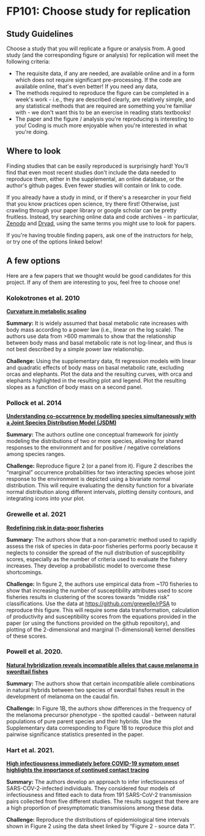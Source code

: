 # FP101: Choose study for replication



## Study Guidelines

Choose a study that you will replicate a figure or analysis from. A good study (and the corresponding figure or analysis) for replication will meet the following criteria:

- The requisite data, if any are needed, are available online and in a form which does not require significant pre-processing. If the code are available online, that's even better! If you need any data, 
- The methods required to reproduce the figure can be completed in a week's work - i.e., they are described clearly, are relatively simple, and any statistical methods that are required are something you're familiar with - we don't want this to be an exercise in reading stats textbooks!
-  The paper and the figure / analysis you're reproducing is interesting to you! Coding is much more enjoyable when you're interested in what you're doing.



## Where to look

Finding studies that can be easily reproduced is surprisingly hard! You'll find that even most recent studies don't include the data needed to reproduce them, either in the supplemental, an online database, or the author's github pages. Even fewer studies will contain or link to code.

If you already have a study in mind, or if there's a researcher in your field that you know practices open science, try there first! Otherwise, just crawling through your paper library or google scholar can be pretty fruitless. Instead, try searching online data and code archives - in particular, [Zenodo](https://zenodo.org/) and [Dryad](https://datadryad.org/stash), using the same terms you might use to look for papers.

If you're having trouble finding papers, ask one of the instructors for help, or try one of the options linked below!



## A few options

Here are a few papers that we thought would be good candidates for this project. If any of them are interesting to you, feel free to choose one!

### Kolokotrones et al. 2010
[**Curvature in metabolic scaling**](https://www.nature.com/articles/nature08920)

**Summary:** It is widely assumed that basal metabolic rate increases with body mass according to a power law (i.e., linear on the log scale). The authors use data from >600 mammals to show that the relationship between body mass and basal metabolic rate is not log-linear, and thus is not best described by a simple power law relationship.

**Challenge:** Using the supplementary data, fit regression models with linear and quadratic effects of body mass on basal metabolic rate, excluding orcas and elephants. Plot the data and the resulting curves, with orca and elephants highlighted in the resulting plot and legend. Plot the resulting slopes as a function of body mass on a second panel.

### Pollock et al. 2014
[**Understanding co-occurrence by modelling species simultaneously with a Joint Species Distribution Model (JSDM)**](https://besjournals.onlinelibrary.wiley.com/doi/full/10.1111/2041-210X.12180)

**Summary:** The authors outline one conceptual framework for jointly modeling the distributions of two or more species, allowing for shared responses to the environment and for positive / negative correlations among species ranges. 

**Challenge:** Reproduce figure 2 (or a panel from it). Figure 2 describes the “marginal” occurrence probabilities for two interacting species whose joint response to the environment is depicted using a bivariate normal distribution. This will require evaluating the density function for a bivariate normal distribution along different intervals, plotting density contours, and integrating icons into your plot.

### Grewelle et al. 2021
[**Redefining risk in data-poor fisheries**](https://doi.org/10.1111/faf.12561)

**Summary:** The authors show that a non-parametric method used to rapidly assess the risk of species in data-poor fisheries performs poorly because it neglects to consider the spread of the null distribution of susceptibility scores, especially as the number of criteria used to evaluate the fishery increases. They develop a probabilistic model to overcome these shortcomings. 

**Challenge:** In figure 2, the authors use empirical data from ~170 fisheries to show that increasing the number of susceptibility attributes used to score fisheries results in clustering of the scores towards “middle risk” classifications. Use the data at https://github.com/grewelle/rPSA to reproduce this figure. This will require some data transformation, calculation of productivity and susceptibility scores from the equations provided in the paper (or using the functions provided on the github repository), and plotting of the 2-dimensional and marginal (1-dimensional) kernel densities of these scores.

### Powell et al. 2020.

[**Natural hybridization reveals incompatible alleles that cause melanoma in swordtail fishes**](https://www.science.org/doi/10.1126/science.aba5216)

**Summary:** The authors show that certain incompatible allele combinations in natural hybrids between two species of swordtail fishes result in the development of melanoma on the caudal fin. 

**Challenge:** In Figure 1B, the authors show differences in the frequency of the melanoma precursor phenotype - the spotted caudal - between natural populations of pure parent species and their hybrids. Use the Supplementary data corresponding to Figure 1B to reproduce this plot and pairwise significance statistics presented in the paper.

### Hart et al. 2021.
[**High infectiousness immediately before COVID-19 symptom onset highlights the importance of continued contact tracing**](https://elifesciences.org/articles/65534)

**Summary:** The authors develop an approach to infer infectiousness of SARS-COV-2-infected individuals. They considered four models of infectiousness and fitted each to data from 191 SARS-CoV-2 transmission pairs collected from five different studies. The results suggest that there are a high proportion of presymptomatic transmissions among these data.

**Challenge:** Reproduce the distributions of epidemiological time intervals shown in Figure 2 using the data sheet linked by “Figure 2 - source data 1”.

